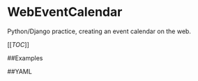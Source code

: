 # WebEventCalendar
Python/Django practice, creating an event calendar on the web.

[[_TOC_]]

##Examples

##YAML